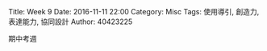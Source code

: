 Title: Week 9
Date: 2016-11-11 22:00
Category: Misc
Tags: 使用導引, 創造力, 表達能力, 協同設計
Author: 40423225

<p>期中考週<p>

